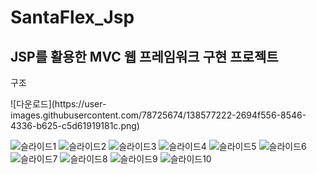 # SantaFlex_Jsp
<h2>JSP를 활용한 MVC 웹 프레임워크 구현 프로젝트</h2>

<p>구조</p>
![다운로드](https://user-images.githubusercontent.com/78725674/138577222-2694f556-8546-4336-b625-c5d61919181c.png)


![슬라이드1](https://user-images.githubusercontent.com/78725674/138414121-e11f6c29-557f-421d-86f4-7144b6820807.PNG)
![슬라이드2](https://user-images.githubusercontent.com/78725674/138414126-9e574e1b-bddf-4712-a6b8-8d7fec9580c5.PNG)
![슬라이드3](https://user-images.githubusercontent.com/78725674/138414127-87a86003-b991-49f7-803f-f1df800e0960.PNG)
![슬라이드4](https://user-images.githubusercontent.com/78725674/138414130-ccb6c57e-caa5-478c-b68d-5cf1ade9333d.PNG)
![슬라이드5](https://user-images.githubusercontent.com/78725674/138414133-d3d3c8ea-18b3-4115-9c0a-9e41d3a58457.PNG)
![슬라이드6](https://user-images.githubusercontent.com/78725674/138414134-daa04c56-8b15-4690-a581-7e18dc5a7e65.PNG)
![슬라이드7](https://user-images.githubusercontent.com/78725674/138414135-1d11c782-9077-4fad-adca-ee0ef874e437.PNG)
![슬라이드8](https://user-images.githubusercontent.com/78725674/138414138-ce942d4c-11bd-4ca9-9815-455dc88300ca.PNG)
![슬라이드9](https://user-images.githubusercontent.com/78725674/138414143-562d38dd-148c-408b-9b55-e82648e07366.PNG)
![슬라이드10](https://user-images.githubusercontent.com/78725674/138414144-5dec07fc-3095-48bc-9a31-b67b4aed7dc1.PNG)

